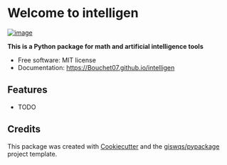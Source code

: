 # Welcome to intelligen


[![image](https://img.shields.io/pypi/v/intelligen.svg)](https://pypi.python.org/pypi/intelligen)


**This is a Python package for math and artificial intelligence tools**


-   Free software: MIT license
-   Documentation: <https://Bouchet07.github.io/intelligen>
    

## Features

-   TODO

## Credits

This package was created with [Cookiecutter](https://github.com/cookiecutter/cookiecutter) and the [giswqs/pypackage](https://github.com/giswqs/pypackage) project template.
